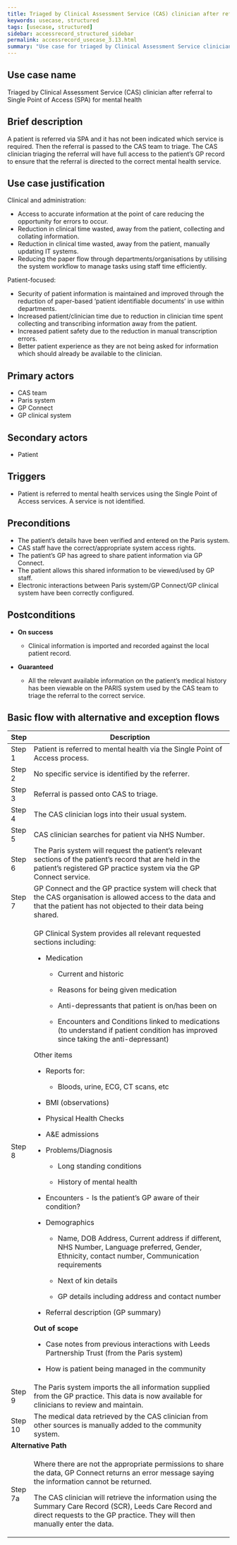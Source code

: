 ```yaml
---
title: Triaged by Clinical Assessment Service (CAS) clinician after referral to Single Point of Access (SPA) for mental health
keywords: usecase, structured
tags: [usecase, structured] 
sidebar: accessrecord_structured_sidebar
permalink: accessrecord_usecase_3.13.html
summary: "Use case for triaged by Clinical Assessment Service clinician after referral to Single Point of Access for mental health"
---
```


## Use case name
Triaged by Clinical Assessment Service (CAS) clinician after referral to Single Point of Access (SPA) for mental health

## Brief description
A patient is referred via SPA and it has not been indicated which service is required. Then the referral is passed to the CAS team to triage. The CAS clinician triaging the referral will have full access to the patient’s GP record to ensure that the referral is directed to the correct mental health service.

## Use case justification
Clinical and administration:
-   Access to accurate information at the point of care reducing the opportunity for errors to occur.
-   Reduction in clinical time wasted, away from the patient, collecting and collating information.
-   Reduction in clinical time wasted, away from the patient, manually updating IT systems.
-   Reducing the paper flow through departments/organisations by utilising the system workflow to manage tasks using staff time efficiently.

Patient-focused:
-   Security of patient information is maintained and improved through the reduction of paper-based ‘patient identifiable documents’ in use within departments.
-   Increased patient/clinician time due to reduction in clinician time spent collecting and transcribing information away from the patient.
-   Increased patient safety due to the reduction in manual transcription errors.
-   Better patient experience as they are not being asked for information which should already be available to the clinician.

## Primary actors
-   CAS team
-   Paris system
-   GP Connect
-   GP clinical system

## Secondary actors
-   Patient

## Triggers
-   Patient is referred to mental health services using the Single Point of Access services. A service is not identified.

## Preconditions
-   The patient’s details have been verified and entered on the Paris system.
-   CAS staff have the correct/appropriate system access rights.
-   The patient’s GP has agreed to share patient information via GP Connect.
-   The patient allows this shared information to be viewed/used by GP staff.
-   Electronic interactions between Paris system/GP Connect/GP clinical system have been correctly configured.

## Postconditions
-   **On success**
    - Clinical information is imported and recorded against the local patient record.

-   **Guaranteed**
    - All the relevant available information on the patient’s medical history has been viewable on the PARIS system used by the CAS team to triage the referral to the correct service.

## Basic flow with alternative and exception flows

<table>
<thead>
<tr class="header">
<th style="width:10%">Step</th>
<th>Description</th>
</tr>
</thead>
<tbody>
<tr class="odd">
<td>Step 1</td>
<td>Patient is referred to mental health via the Single Point of Access process.</td>
</tr>
<tr class="even">
<td>Step 2</td>
<td>No specific service is identified by the referrer.</td>
</tr>
<tr class="odd">
<td>Step 3</td>
<td>Referral is passed onto CAS to triage.</td>
</tr>
<tr class="even">
<td>Step 4</td>
<td>The CAS clinician logs into their usual system.</td>
</tr>
<tr class="odd">
<td>Step 5</td>
<td>CAS clinician searches for patient via NHS Number.</td>
</tr>
<tr class="even">
<td>Step 6</td>
<td>The Paris system will request the patient’s relevant sections of the patient’s record that are held in the patient’s registered GP practice system via the GP Connect service.</td>
</tr>
<tr class="odd">
<td>Step 7</td>
<td>GP Connect and the GP practice system will check that the CAS organisation is allowed access to the data and that the patient has not objected to their data being shared.</td>
</tr>
<tr class="even">
<td>Step 8</td>
<td><p>GP Clinical System provides all relevant requested sections including:</p>
<ul>
<li><p>Medication</p>
<ul>
<li><p>Current and historic</p></li>
<li><p>Reasons for being given medication</p></li>
<li><p>Anti-depressants that patient is on/has been on</p></li>
<li><p>Encounters and Conditions linked to medications (to understand if patient condition has improved since taking the anti-depressant)</p></li>
</ul></li>
</ul>
<p>Other items</p>
<ul>
<li><p>Reports for:</p>
<ul>
<li><p>Bloods, urine, ECG, CT scans, etc</p></li>
</ul></li>
<li><p>BMI (observations)</p></li>
<li><p>Physical Health Checks</p></li>
<li><p>A&amp;E admissions</p></li>
<li><p>Problems/Diagnosis</p>
<ul>
<li><p>Long standing conditions</p></li>
<li><p>History of mental health</p></li>
</ul></li>
<li><p>Encounters - Is the patient’s GP aware of their condition?</p></li>
<li><p>Demographics</p>
<ul>
<li><p>Name, DOB Address, Current address if different, NHS Number, Language preferred, Gender, Ethnicity, contact number, Communication requirements</p></li>
<li><p>Next of kin details</p></li>
<li><p>GP details including address and contact number</p></li>
</ul></li>
<li><p>Referral description (GP summary)</p></li>
</ul>
<p><strong>Out of scope</strong></p>
<ul>
<li><p>Case notes from previous interactions with Leeds Partnership Trust (from the Paris system)</p></li>
<li><p>How is patient being managed in the community</p></li>
</ul></td>
</tr>
<tr class="odd">
<td>Step 9</td>
<td>The Paris system imports the all information supplied from the GP practice. This data is now available for clinicians to review and maintain.</td>
</tr>
<tr class="even">
<td>Step 10</td>
<td>The medical data retrieved by the CAS clinician from other sources is manually added to the community system.</td>
</tr>
<tr class="odd">
<td colspan="2"><strong>Alternative Path</strong></td>
</tr>
<tr class="even">
<td>Step 7a</td>
<td><p>Where there are not the appropriate permissions to share the data, GP Connect returns an error message saying the information cannot be returned.</p>
<p>The CAS clinician will retrieve the information using the Summary Care Record (SCR), Leeds Care Record and direct requests to the GP practice. They will then manually enter the data.</p></td>
</tr>
</tbody>
</table>
